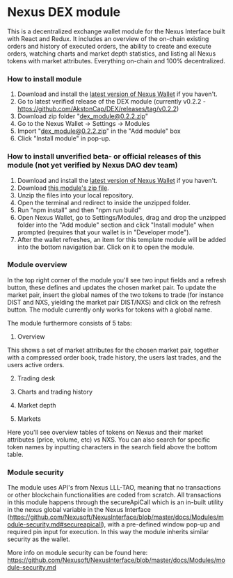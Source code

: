 # Nexus DEX module

This is a decentralized exchange wallet module for the Nexus Interface built with React and Redux. It includes an overview of the on-chain existing orders and history of executed orders, the ability to create and execute orders, watching charts and market depth statistics, and listing all Nexus tokens with market attributes. Everything on-chain and 100% decentralized.

### How to install module

1. Download and install the [latest version of Nexus Wallet](https://github.com/Nexusoft/NexusInterface/releases/latest) if you haven't.
2. Go to latest verified release of the DEX module (currently v0.2.2 - https://github.com/AkstonCap/DEX/releases/tag/v0.2.2)
3. Download zip folder "dex_module@0.2.2.zip"
4. Go to the Nexus Wallet -> Settings -> Modules
5. Import "dex_module@0.2.2.zip" in the "Add module" box
6. Click "Install module" in pop-up.

### How to install unverified beta- or official releases of this module (not yet verified by Nexus DAO dev team)

1. Download and install the [latest version of Nexus Wallet](https://github.com/Nexusoft/NexusInterface/releases/latest) if you haven't.
2. Download [this module's zip file](https://github.com/AkstonCap/DEX/releases/latest).
3. Unzip the files into your local repository.
4. Open the terminal and redirect to inside the unzipped folder.
5. Run
   "npm install"
   and then
   "npm run build"
7. Open Nexus Wallet, go to Settings/Modules, drag and drop the unzipped folder into the "Add module" section and click "Install module" when prompted (requires that your wallet is in "Developer mode").
8. After the wallet refreshes, an item for this template module will be added into the bottom navigation bar. Click on it to open the module.

### Module overview

In the top right corner of the module you'll see two input fields and a refresh button, these defines and updates the chosen market pair. To update the market pair, insert the global names of the two tokens to trade (for instance DIST and NXS, yielding the market pair DIST/NXS) and click on the refresh button. 
The module currently only works for tokens with a global name.

The module furthermore consists of 5 tabs:

1. Overview

This shows a set of market attributes for the chosen market pair, together with a compressed order book, trade history, the users last trades, and the users active orders.

2. Trading desk

3. Charts and trading history

4. Market depth

5. Markets

Here you'll see overview tables of tokens on Nexus and their market attributes (price, volume, etc) vs NXS. You can also search for specific token names by inputting characters in the search field above the bottom table.

### Module security

The module uses API's from Nexus LLL-TAO, meaning that no transactions or other blockchain functionalities are coded from scratch. All transactions in this module happens through the secureApiCall which is an in-built utility in the nexus global variable in the Nexus Interface (https://github.com/Nexusoft/NexusInterface/blob/master/docs/Modules/module-security.md#secureapicall), with a pre-defined window pop-up and required pin input for execution.
In this way the module inherits similar security as the wallet.

More info on module security can be found here: https://github.com/Nexusoft/NexusInterface/blob/master/docs/Modules/module-security.md
